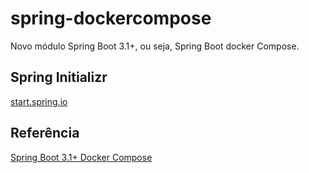 # spring-dockercompose

Novo módulo Spring Boot 3.1+, ou seja, Spring Boot docker Compose.

## Spring Initializr

[start.spring.io](https://start.spring.io/#!type=maven-project&language=java&platformVersion=3.2.2&packaging=jar&jvmVersion=17&groupId=com.jnsdev.spring-dockercompose&artifactId=spring-dockercompose&name=spring-dockercompose&description=Novo%20m%C3%B3dulo%20Spring%20Boot%203.1%2B%2C%20ou%20seja%2C%20Spring%20Boot%20docker%20Compose.&packageName=com.jnsdev.spring-dockercompose&dependencies=web,data-jpa,docker-compose)

## Referência 

[Spring Boot 3.1+ Docker Compose](https://jaironsousa.atlassian.net/wiki/spaces/DOC/pages/1637056513/Spring+Boot+3.1+Docker+Compose)
